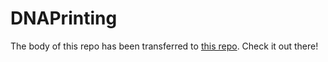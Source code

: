 # DNAPrinting

The body of this repo has been transferred to [this repo](https://github.com/tommyfuu/DNAPrintingPipeline). Check it out there!
